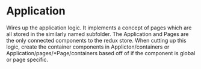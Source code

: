 # Application

Wires up the application logic. It implements a concept of pages which are all stored in the similarly named subfolder. The Application and Pages are the only connected components to the redux store.  When cutting up this logic, create the container components in Applicton/containers or Application/pages/*Page/containers based off of if the component is global or page specific.
